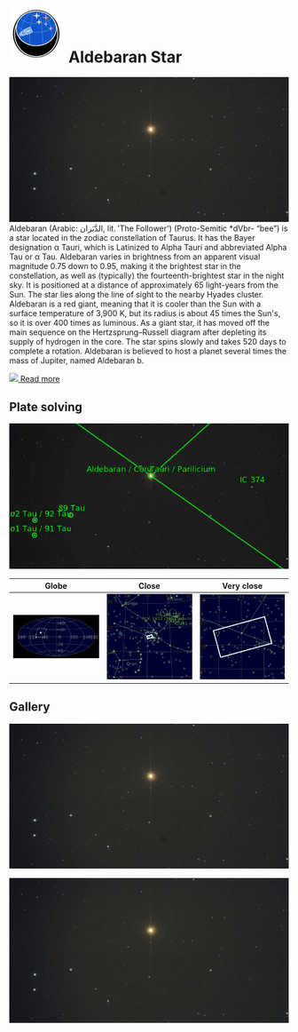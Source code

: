 # ![](../Imaging//Common/pyl-tiny.png) Aldebaran Star
![IMG](../Imaging//HD/Aldebaran_Star.jpg)
Aldebaran (Arabic: الدَّبَران, lit. 'The Follower') (Proto-Semitic *dVbr- “bee”) is a star located in the zodiac constellation of Taurus. It has the Bayer designation α Tauri, which is Latinized to Alpha Tauri and abbreviated Alpha Tau or α Tau. Aldebaran varies in brightness from an apparent visual magnitude 0.75 down to 0.95, making it the brightest star in the constellation, as well as (typically) the fourteenth-brightest star in the night sky. It is positioned at a distance of approximately 65 light-years from the Sun. The star lies along the line of sight to the nearby Hyades cluster. Aldebaran is a red giant, meaning that it is cooler than the Sun with a surface temperature of 3,900 K, but its radius is about 45 times the Sun's, so it is over 400 times as luminous. As a giant star, it has moved off the main sequence on the Hertzsprung–Russell diagram after depleting its supply of hydrogen in the core. The star spins slowly and takes 520 days to complete a rotation. Aldebaran is believed to host a planet several times the mass of Jupiter, named Aldebaran b.

[![](/home/lcv/Dropbox/AstroPhotography//Imaging//Common/Wikipedia.png) Read more](https://en.wikipedia.org/wiki/Aldebaran)
## Plate solving 


![IMG](../Imaging//PLATESOLV/Aldebaran_Star_Annotated.jpg)


| Globe | Close | Very close |
| ----- | ----- | ----- |
|![IMG](../Imaging//PLATESOLV/Aldebaran_Star_Globe.jpg) |![IMG](../Imaging//PLATESOLV/Aldebaran_Star_Close.jpg) |![IMG](../Imaging//PLATESOLV/Aldebaran_Star_Closer.jpg) |

## Gallery
![IMG](../Imaging//HD/Aldebaran_Star+01+co.jpg) 

![IMG](../Imaging//HD/Aldebaran_Star+02+co.jpg) 

